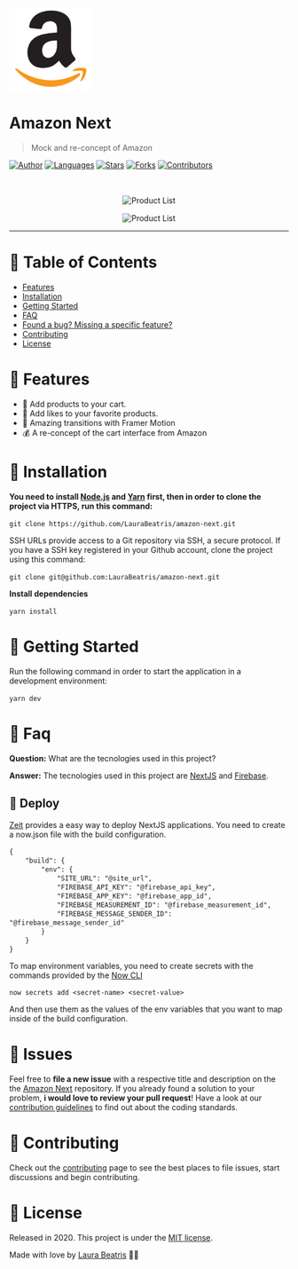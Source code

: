 <p align="left">
   <img src="./static/amazon.png" width="150px"/>
</p>

# Amazon Next

> Mock and re-concept of Amazon

[![Author](https://img.shields.io/badge/author-LauraBeatris-e0a639?style=flat-square)](https://github.com/LauraBeatris)
[![Languages](https://img.shields.io/github/languages/count/LauraBeatris/amazon-next?color=%23e0a639&style=flat-square)](#)
[![Stars](https://img.shields.io/github/stars/LauraBeatris/amazon-next?color=e0a639&style=flat-square)](https://github.com/LauraBeatris/amazon-next/stargazers)
[![Forks](https://img.shields.io/github/forks/LauraBeatris/amazon-next?color=%23e0a639&style=flat-square)](https://github.com/LauraBeatris/amazon-next/network/members)
[![Contributors](https://img.shields.io/github/contributors/LauraBeatris/amazon-next?color=e0a639&style=flat-square)](https://github.com/LauraBeatris/amazon-next/graphs/contributors)

<br />
<p align="center">
  <img align="center" src="https://i.ibb.co/wccRhm9/product-screen.png" alt="Product List" border="0">
</p>
<p align="center">
  <img align="center" src="https://i.ibb.co/wSjGYgs/Ac3m-LCZ-Imgur.png" alt="Product List" border="0">
</p>

---

# :pushpin: Table of Contents

* [Features](#rocket-features)
* [Installation](#construction_worker-installation)
* [Getting Started](#runner-getting-started)
* [FAQ](#postbox-faq)
* [Found a bug? Missing a specific feature?](#bug-issues)
* [Contributing](#tada-contributing)
* [License](#closed_book-license)

# :rocket: Features

* 🛒 Add products to your cart.
* 💝 Add likes to your favorite products.
* 🎨 Amazing transitions with Framer Motion
* 💰 A re-concept of the cart interface from Amazon

# :construction_worker: Installation

**You need to install [Node.js](https://nodejs.org/en/download/) and [Yarn](https://yarnpkg.com/) first, then in order to clone the project via HTTPS, run this command:**

```git clone https://github.com/LauraBeatris/amazon-next.git```

SSH URLs provide access to a Git repository via SSH, a secure protocol. If you have a SSH key registered in your Github account, clone the project using this command:

```git clone git@github.com:LauraBeatris/amazon-next.git```

**Install dependencies**

```yarn install```

# :runner: Getting Started

Run the following command in order to start the application in a development environment:

```yarn dev```


# :postbox: Faq

**Question:** What are the tecnologies used in this project?

**Answer:** The tecnologies used in this project are [NextJS](https://nextjs.org/) and [Firebase](https://firebase.google.com/docs/database?hl=pt-br).

## :hammer: Deploy
[Zeit](https://zeit.co/) provides a easy way to deploy NextJS applications. You need to create a now.json file with the build configuration.

```
{
    "build": {
        "env": {
            "SITE_URL": "@site_url",
            "FIREBASE_API_KEY": "@firebase_api_key",
            "FIREBASE_APP_KEY": "@firebase_app_id",
            "FIREBASE_MEASUREMENT_ID": "@firebase_measurement_id",
            "FIREBASE_MESSAGE_SENDER_ID": "@firebase_message_sender_id"
        }
    }
}
```

To map environment variables, you need to create secrets with the commands provided by the [Now CLI](https://zeit.co/download)

```
now secrets add <secret-name> <secret-value>
```

And then use them as the values of the env variables that you want to map inside of the build configuration.

# :bug: Issues

Feel free to **file a new issue** with a respective title and description on the the [Amazon Next](https://github.com/LauraBeatris/amazon-next/issues) repository. If you already found a solution to your problem, **i would love to review your pull request**! Have a look at our [contribution guidelines](https://github.com/LauraBeatris/amazon-next/blob/master/CONTRIBUTING.md) to find out about the coding standards.

# :tada: Contributing

Check out the [contributing](https://github.com/LauraBeatris/amazon-next/blob/master/CONTRIBUTING.md) page to see the best places to file issues, start discussions and begin contributing.

# :closed_book: License

Released in 2020.
This project is under the [MIT license](https://github.com/LauraBeatris/amazon-next/master/LICENSE).

Made with love by [Laura Beatris](https://github.com/LauraBeatris) 💜🚀
